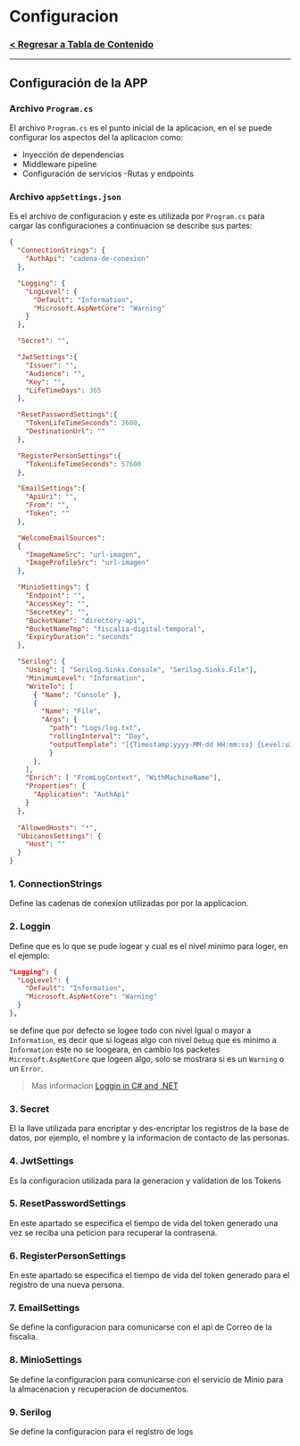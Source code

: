 # Configuracion

### [< Regresar a Tabla de Contenido](./Documentacion.md)
---

## Configuración de la APP

### Archivo `Program.cs`

El archivo `Program.cs` es el punto inicial de la aplicacion, en el se puede configurar los aspectos del la aplicacion como:
- Inyección de dependencias
- Middleware pipeline
- Configuración de servicios
-Rutas y endpoints

### Archivo `appSettings.json`
Es el archivo de configuracion y este es utilizada por `Program.cs` para cargar las configuraciones a continuacion se describe sus partes:

```json
{
  "ConnectionStrings": {
    "AuthApi": "cadena-de-conexion"
  },

  "Logging": {
    "LogLevel": {
      "Default": "Information",
      "Microsoft.AspNetCore": "Warning"
    }
  },

  "Secret": "",

  "JwtSettings":{
    "Issuer": "",
    "Audience": "",
    "Key": "",
    "LifeTimeDays": 365
  },

  "ResetPasswordSettings":{
    "TokenLifeTimeSeconds": 3600,
    "DestinationUrl": ""
  },

  "RegisterPersonSettings":{
    "TokenLifeTimeSeconds": 57600
  },

  "EmailSettings":{
    "ApiUri": "",
    "From": "",
    "Token": ""
  },

  "WelcomeEmailSources":
  {
    "ImageNameSrc": "url-imagen",
    "ImageProfileSrc": "url-imagen"
  },

  "MinioSettings": {
    "Endpoint": "",
    "AccessKey": "",
    "SecretKey": "",
    "BucketName": "directory-api",
    "BucketNameTmp": "fiscalia-digital-temporal",
    "ExpiryDuration": "seconds"
  },

  "Serilog": {
    "Using": [ "Serilog.Sinks.Console", "Serilog.Sinks.File"],
    "MinimumLevel": "Information",
    "WriteTo": [
      { "Name": "Console" },
      {
        "Name": "File",
        "Args": {
          "path": "Logs/log.txt",
          "rollingInterval": "Day",
          "outputTemplate": "[{Timestamp:yyyy-MM-dd HH:mm:ss} {Level:u3}] {Message:lj} {Properties:j}{NewLine}{Exception}"
          }
      },
    ],
    "Enrich": [ "FromLogContext", "WithMachineName"],
    "Properties": {
      "Application": "AuthApi"
    }
  },
  
  "AllowedHosts": "*",
  "UbicanosSettings": {
    "Host": ""
  }
}
```

### 1. ConnectionStrings
Define las cadenas de conexion utilizadas por por la applicacion.

### 2. Loggin
Define que es lo que se pude logear y cual es el nivel minimo para loger, en el ejemplo:

```json
"Logging": {
  "LogLevel": {
    "Default": "Information",
    "Microsoft.AspNetCore": "Warning"
  }
},
```

se define que por defecto se logee todo con nivel Igual o mayor a `Information`, es decir que si logeas algo con nivel `Debug` que es minimo a `Information` este no se loogeara,
en cambio los packetes `Microsoft.AspNetCore` que logeen algo, solo se mostrara si es un `Warning` o un `Error`.
> Mas informacion [Loggin in C# and .NET](https://learn.microsoft.com/en-us/dotnet/core/extensions/logging?tabs=command-line)

### 3. Secret
El la llave utilizada para encriptar y des-encriptar los registros de la base de datos, por ejemplo, el nombre y la informacion de contacto de las personas.

### 4. JwtSettings
Es la configuracion utilizada para la generacion y validation de los Tokens

### 5. ResetPasswordSettings
En este apartado se especifica el tiempo de vida del token generado una vez se reciba una peticion para recuperar la contrasena.

### 6. RegisterPersonSettings
En este apartado se especifica el tiempo de vida del token generado para el registro de una nueva persona.

### 7. EmailSettings
Se define la configuracion para comunicarse con el api de Correo de la fiscalia.

### 8. MinioSettings
Se define la configuracion para comunicarse con el servicio de Minio para la almacenacion y recuperacion de documentos.

### 9. Serilog
Se define la configuracion para el registro de logs
